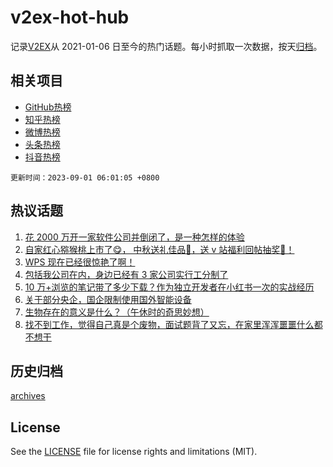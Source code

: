 # v2ex-hot-hub

 记录[V2EX](https://www.v2ex.com/)从 2021-01-06 日至今的热门话题。每小时抓取一次数据，按天[归档](archives)。
 
 ## 相关项目

- [GitHub热榜](https://github.com/it985/github-hot-hub)
- [知乎热榜](https://github.com/it985/zhihu-hot-hub)
- [微博热榜](https://github.com/it985/weibo-hot-hub)
- [头条热榜](https://github.com/it985/toutiao-hot-hub)
- [抖音热榜](https://github.com/it985/douyin-hot-hub)


 `更新时间：2023-09-01 06:01:05 +0800`

## 热议话题

1. [花 2000 万开一家软件公司并倒闭了，是一种怎样的体验](https://www.v2ex.com/t/969642)
1. [自家红心猕猴桃上市了😋， 中秋送礼佳品🧺，送 v 站福利回帖抽奖🥝！](https://www.v2ex.com/t/969788)
1. [WPS 现在已经很惊艳了啊！](https://www.v2ex.com/t/969646)
1. [包括我公司在内，身边已经有 3 家公司实行工分制了](https://www.v2ex.com/t/969701)
1. [10 万+浏览的笔记带了多少下载？作为独立开发者在小红书一次的实战经历](https://www.v2ex.com/t/969669)
1. [关于部分央企，国企限制使用国外智能设备](https://www.v2ex.com/t/969636)
1. [生物存在的意义是什么？（午休时的奇思妙想）](https://www.v2ex.com/t/969777)
1. [找不到工作，觉得自己真是个废物，面试题背了又忘，在家里浑浑噩噩什么都不想干](https://www.v2ex.com/t/969800)

## 历史归档

[archives](archives)

## License

See the [LICENSE](LICENSE) file for license rights and limitations (MIT).
